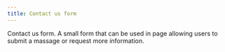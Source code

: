 ```yaml
---
title: Contact us form
---
```

Contact us form. A small form that can be used in page allowing users to submit a massage or request more information.